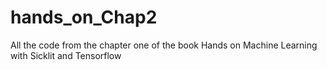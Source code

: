 # hands_on_Chap2
All the code from the chapter one of the book Hands on Machine Learning with Sicklit and Tensorflow
